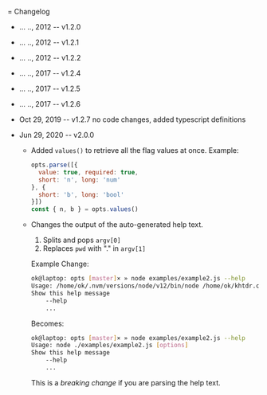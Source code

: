 = Changelog

  * ... .., 2012 -- v1.2.0 
  * ... .., 2012 -- v1.2.1
  * ... .., 2012 -- v1.2.2
  * ... .., 2017 -- v1.2.4
  * ... .., 2017 -- v1.2.5
  * ... .., 2017 -- v1.2.6

  * Oct 29, 2019 -- v1.2.7
    no code changes, added typescript definitions

  * Jun 29, 2020 -- v2.0.0
      * Added `values()` to retrieve all the flag values at once.
        Example:
        ```javascript
        opts.parse([{
          value: true, required: true,
          short: 'n', long: 'num'
        }, {
          short: 'b', long: 'bool'
        }])
        const { n, b } = opts.values()
        ```

      * Changes the output of the auto-generated help text.
        1) Splits and pops `argv[0]`
        2) Replaces `pwd` with "." in `argv[1]`

        Example Change:
        ```bash
        ok@laptop: opts [master]× » node examples/example2.js --help
        Usage: /home/ok/.nvm/versions/node/v12/bin/node /home/ok/khtdr.com/opts/examples/example2.js [options]
        Show this help message
            --help
            ...
        ```

        Becomes:
        ```bash
        ok@laptop: opts [master]× » node examples/example2.js --help
        Usage: node ./examples/example2.js [options]
        Show this help message
            --help
            ...
        ```  

        This is a *breaking change* if you are parsing the help text.
